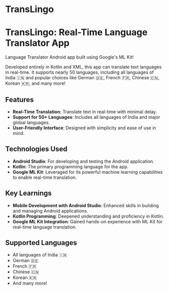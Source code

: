 # TransLingo
<!DOCTYPE html>
<html lang="en">
<head>
    <meta charset="UTF-8">
    <meta name="viewport" content="width=device-width, initial-scale=1.0">
    <title>Hermes: Real-Time Language Translator App</title>
</head>
<body>

<h1>TransLingo: Real-Time Language Translator App</h1>

<p> Language Translator Android app built using Google's ML Kit!</p>

<p>Developed entirely in Kotlin and XML, this app can translate text languages in real-time. It supports nearly 50 languages, including all languages of India 🇮🇳 and popular choices like German 🇩🇪, French 🇫🇷, Chinese 🇨🇳, Korean 🇰🇷, and many more!</p>

<h2>Features</h2>
<ul>
    <li><strong>Real-Time Translation</strong>: Translate text in real-time with minimal delay.</li>
    <li><strong>Support for 50+ Languages</strong>: Includes all languages of India and major global languages.</li>
    <li><strong>User-Friendly Interface</strong>: Designed with simplicity and ease of use in mind.</li>
</ul>

<h2>Technologies Used</h2>
<ul>
    <li><strong>Android Studio</strong>: For developing and testing the Android application.</li>
    <li><strong>Kotlin</strong>: The primary programming language for the app.</li>
    <li><strong>Google ML Kit</strong>: Leveraged for its powerful machine learning capabilities to enable real-time translation.</li>
</ul>

<h2>Key Learnings</h2>
<ul>
    <li><strong>Mobile Development with Android Studio</strong>: Enhanced skills in building and managing Android applications.</li>
    <li><strong>Kotlin Programming</strong>: Deepened understanding and proficiency in Kotlin.</li>
    <li><strong>Google ML Kit Integration</strong>: Gained hands-on experience with ML Kit for real-time language translation.</li>
</ul>

<h2>Supported Languages</h2>
<ul>
    <li>All languages of India 🇮🇳</li>
    <li>German 🇩🇪</li>
    <li>French 🇫🇷</li>
    <li>Chinese 🇨🇳</li>
    <li>Korean 🇰🇷</li>
    <li>And many more!</li>
</ul>

</body>
</html>
